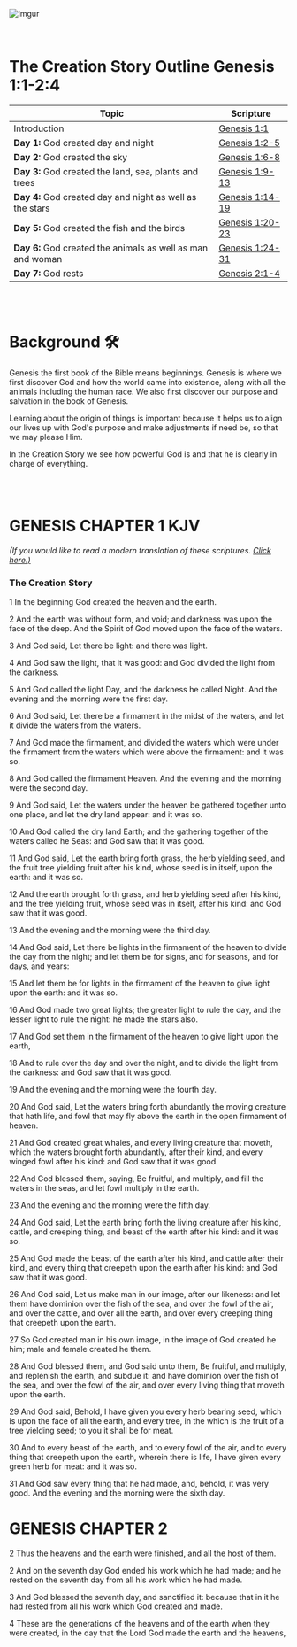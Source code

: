 ![Imgur](https://i.imgur.com/MEQesaHl.jpg)

<br>

# The Creation Story Outline Genesis 1:1-2:4

| Topic           | Scripture         |
|---------------- | ------------- |
| Introduction    | [Genesis 1:1](https://classic.biblegateway.com/passage/?search=Genesis1%3A1&version=NLT) |
| **Day 1:** God created day and night | [Genesis 1:2-5](https://classic.biblegateway.com/passage/?search=Genesis1%3A2-5&version=NLT) |
| **Day 2:** God created the sky | [Genesis 1:6-8](https://classic.biblegateway.com/passage/?search=Genesis1%3A6-8&version=NLT) |
| **Day 3:** God created the land, sea, plants and trees | [Genesis 1:9-13](https://classic.biblegateway.com/passage/?search=Genesis1%3A9-13&version=NLT) |
| **Day 4:** God created day and night as well as the stars | [Genesis 1:14-19](https://classic.biblegateway.com/passage/?search=Genesis1%3A14-19&version=NLT) |
| **Day 5:** God created the fish and the birds | [Genesis 1:20-23](https://classic.biblegateway.com/passage/?search=Genesis1%3A20-23&version=NLT) |
| **Day 6:** God created the animals as well as man and woman | [Genesis 1:24-31](https://classic.biblegateway.com/passage/?search=Genesis1%3A24-31&version=NLT) |
| **Day 7:** God rests | [Genesis 2:1-4](https://classic.biblegateway.com/passage/?search=Genesis2%3A1-4&version=NLT) |

<br>
<br>

# Background :hammer_and_wrench:

Genesis the first book of the Bible means beginnings. Genesis is where we first discover God and how the world came into existence, along with all the animals including the human race. We also first discover our purpose and salvation in the book of Genesis. 

Learning about the origin of things is important because it helps us to align our lives up with God's purpose and make adjustments if need be, so that we may please Him.

In the Creation Story we see how powerful God is and that he is clearly in charge of everything.

<br>
<br>

# GENESIS CHAPTER 1 KJV

*(If you would like to read a modern translation of these scriptures. [Click here.)](https://classic.biblegateway.com/passage/?search=Genesis+1%3A1-2%3A4&version=NLT)*

### **The Creation Story**

1 In the beginning God created the heaven and the earth.

2 And the earth was without form, and void; and darkness was upon the face of the deep. And the Spirit of God moved upon the face of the waters.

3 And God said, Let there be light: and there was light.

4 And God saw the light, that it was good: and God divided the light from the darkness.

5 And God called the light Day, and the darkness he called Night. And the evening and the morning were the first day.

6 And God said, Let there be a firmament in the midst of the waters, and let it divide the waters from the waters.

7 And God made the firmament, and divided the waters which were under the firmament from the waters which were above the firmament: and it was so.

8 And God called the firmament Heaven. And the evening and the morning were the second day.

9 And God said, Let the waters under the heaven be gathered together unto one place, and let the dry land appear: and it was so.

10 And God called the dry land Earth; and the gathering together of the waters called he Seas: and God saw that it was good.

11 And God said, Let the earth bring forth grass, the herb yielding seed, and the fruit tree yielding fruit after his kind, whose seed is in itself, upon the earth: and it was so.

12 And the earth brought forth grass, and herb yielding seed after his kind, and the tree yielding fruit, whose seed was in itself, after his kind: and God saw that it was good.

13 And the evening and the morning were the third day.

14 And God said, Let there be lights in the firmament of the heaven to divide the day from the night; and let them be for signs, and for seasons, and for days, and years:

15 And let them be for lights in the firmament of the heaven to give light upon the earth: and it was so.

16 And God made two great lights; the greater light to rule the day, and the lesser light to rule the night: he made the stars also.

17 And God set them in the firmament of the heaven to give light upon the earth,

18 And to rule over the day and over the night, and to divide the light from the darkness: and God saw that it was good.

19 And the evening and the morning were the fourth day.

20 And God said, Let the waters bring forth abundantly the moving creature that hath life, and fowl that may fly above the earth in the open firmament of heaven.

21 And God created great whales, and every living creature that moveth, which the waters brought forth abundantly, after their kind, and every winged fowl after his kind: and God saw that it was good.

22 And God blessed them, saying, Be fruitful, and multiply, and fill the waters in the seas, and let fowl multiply in the earth.

23 And the evening and the morning were the fifth day.

24 And God said, Let the earth bring forth the living creature after his kind, cattle, and creeping thing, and beast of the earth after his kind: and it was so.

25 And God made the beast of the earth after his kind, and cattle after their kind, and every thing that creepeth upon the earth after his kind: and God saw that it was good.

26 And God said, Let us make man in our image, after our likeness: and let them have dominion over the fish of the sea, and over the fowl of the air, and over the cattle, and over all the earth, and over every creeping thing that creepeth upon the earth.

27 So God created man in his own image, in the image of God created he him; male and female created he them.

28 And God blessed them, and God said unto them, Be fruitful, and multiply, and replenish the earth, and subdue it: and have dominion over the fish of the sea, and over the fowl of the air, and over every living thing that moveth upon the earth.

29 And God said, Behold, I have given you every herb bearing seed, which is upon the face of all the earth, and every tree, in the which is the fruit of a tree yielding seed; to you it shall be for meat.

30 And to every beast of the earth, and to every fowl of the air, and to every thing that creepeth upon the earth, wherein there is life, I have given every green herb for meat: and it was so.

31 And God saw every thing that he had made, and, behold, it was very good. And the evening and the morning were the sixth day.


# GENESIS CHAPTER 2

2 Thus the heavens and the earth were finished, and all the host of them.

2 And on the seventh day God ended his work which he had made; and he rested on the seventh day from all his work which he had made.

3 And God blessed the seventh day, and sanctified it: because that in it he had rested from all his work which God created and made.

4 These are the generations of the heavens and of the earth when they were created, in the day that the Lord God made the earth and the heavens,
